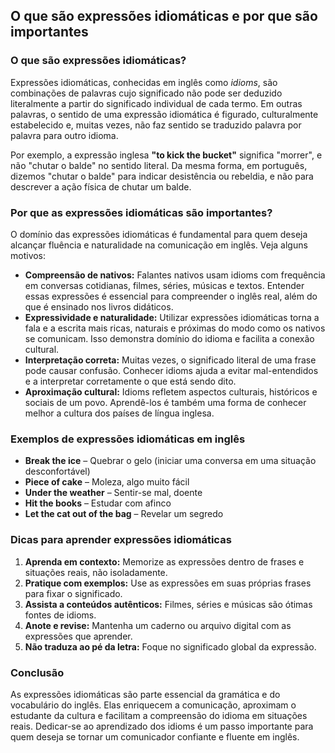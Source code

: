 
## O que são expressões idiomáticas e por que são importantes

### O que são expressões idiomáticas?

Expressões idiomáticas, conhecidas em inglês como *idioms*, são combinações de palavras cujo significado não pode ser deduzido literalmente a partir do significado individual de cada termo. Em outras palavras, o sentido de uma expressão idiomática é figurado, culturalmente estabelecido e, muitas vezes, não faz sentido se traduzido palavra por palavra para outro idioma.

Por exemplo, a expressão inglesa **"to kick the bucket"** significa "morrer", e não "chutar o balde" no sentido literal. Da mesma forma, em português, dizemos "chutar o balde" para indicar desistência ou rebeldia, e não para descrever a ação física de chutar um balde.

### Por que as expressões idiomáticas são importantes?

O domínio das expressões idiomáticas é fundamental para quem deseja alcançar fluência e naturalidade na comunicação em inglês. Veja alguns motivos:

- **Compreensão de nativos:** Falantes nativos usam idioms com frequência em conversas cotidianas, filmes, séries, músicas e textos. Entender essas expressões é essencial para compreender o inglês real, além do que é ensinado nos livros didáticos.
- **Expressividade e naturalidade:** Utilizar expressões idiomáticas torna a fala e a escrita mais ricas, naturais e próximas do modo como os nativos se comunicam. Isso demonstra domínio do idioma e facilita a conexão cultural.
- **Interpretação correta:** Muitas vezes, o significado literal de uma frase pode causar confusão. Conhecer idioms ajuda a evitar mal-entendidos e a interpretar corretamente o que está sendo dito.
- **Aproximação cultural:** Idioms refletem aspectos culturais, históricos e sociais de um povo. Aprendê-los é também uma forma de conhecer melhor a cultura dos países de língua inglesa.

### Exemplos de expressões idiomáticas em inglês

- **Break the ice** – Quebrar o gelo (iniciar uma conversa em uma situação desconfortável)
- **Piece of cake** – Moleza, algo muito fácil
- **Under the weather** – Sentir-se mal, doente
- **Hit the books** – Estudar com afinco
- **Let the cat out of the bag** – Revelar um segredo

### Dicas para aprender expressões idiomáticas

1. **Aprenda em contexto:** Memorize as expressões dentro de frases e situações reais, não isoladamente.
2. **Pratique com exemplos:** Use as expressões em suas próprias frases para fixar o significado.
3. **Assista a conteúdos autênticos:** Filmes, séries e músicas são ótimas fontes de idioms.
4. **Anote e revise:** Mantenha um caderno ou arquivo digital com as expressões que aprender.
5. **Não traduza ao pé da letra:** Foque no significado global da expressão.

### Conclusão

As expressões idiomáticas são parte essencial da gramática e do vocabulário do inglês. Elas enriquecem a comunicação, aproximam o estudante da cultura e facilitam a compreensão do idioma em situações reais. Dedicar-se ao aprendizado dos idioms é um passo importante para quem deseja se tornar um comunicador confiante e fluente em inglês.
```
